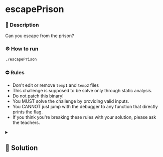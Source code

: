 # escapePrison

### 📄 Description
Can you escape from the prison?

### ⚙ How to run
```bash
./escapePrison
```

### ⛔ Rules
- Don't edit or remove `temp1` and `temp2` files
- This challenge is supposed to be solve only through static analysis.
- Do not patch this binary!
- You MUST solve the challenge by providing valid inputs.
- You CANNOT just jump with the debugger to any function that directly prints the flag.
- If you think you're breaking these rules with your solution, please ask the teachers.

<details>
    <summary>
        <h2>🔑 Solution</h2>
    </summary>

We cannot patch the binary, so we can just analyze the code using ida. Here's are the valid input:
- `Disguise as the guard Mark!`: is written in plain;
- `At dawn`: is called the function `string_rev()` and then compared with "nwad tA";
- `PuncH`: the single letters are written in plain, but their checks are not in sequential order;
- `1975`: the input is moltiplied 3 times and then compared with 5925 (in hex), so we just need to 5925/3 to get the input.

<h3> 🚩 Flag </h3>

```python
SPRITZ{EasyBye<3}
```
</details>